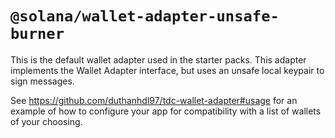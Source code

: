 # `@solana/wallet-adapter-unsafe-burner`

This is the default wallet adapter used in the starter packs. This adapter implements the Wallet Adapter interface, but uses an unsafe local keypair to sign messages.

See https://github.com/duthanhdl97/tdc-wallet-adapter#usage for an example of how to configure your app for compatibility with a list of wallets of your choosing.
